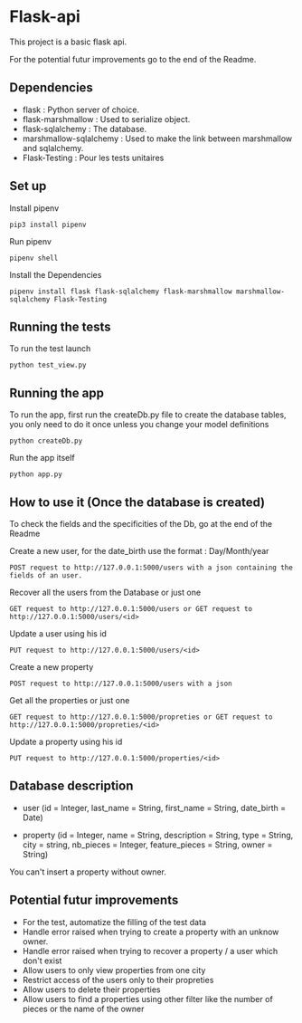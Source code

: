 # Flask-api

This project is a basic flask api.

For the potential futur improvements go to the end of the Readme.

## Dependencies

- flask : Python server of choice.
- flask-marshmallow : Used to serialize object.
- flask-sqlalchemy : The database.
- marshmallow-sqlalchemy : Used to make the link between marshmallow and sqlalchemy.
- Flask-Testing : Pour les tests unitaires


## Set up

Install pipenv
```
pip3 install pipenv
```

Run pipenv
```
pipenv shell
```

Install the Dependencies
```
pipenv install flask flask-sqlalchemy flask-marshmallow marshmallow-sqlalchemy Flask-Testing
```

## Running the tests

To run the test launch
```
python test_view.py
```

## Running the app

To run the app, first run the createDb.py file to create the database tables, you only need to do it once unless you change your model definitions
```
python createDb.py
```

Run the app itself
```
python app.py
```

## How to use it (Once the database is created)

To check the fields and the specificities of the Db, go at the end of the Readme

Create a new user, for the date_birth use the format : Day/Month/year
```
POST request to http://127.0.0.1:5000/users with a json containing the fields of an user.
```

Recover all the users from the Database or just one
```
GET request to http://127.0.0.1:5000/users or GET request to http://127.0.0.1:5000/users/<id>
```

Update a user using his id
```
PUT request to http://127.0.0.1:5000/users/<id>
```

Create a new property
```
POST request to http://127.0.0.1:5000/users with a json
```

Get all the properties or just one
```
GET request to http://127.0.0.1:5000/propreties or GET request to http://127.0.0.1:5000/propreties/<id>
```

Update a property using his id
```
PUT request to http://127.0.0.1:5000/properties/<id>
```

## Database description

- user (id = Integer, last_name = String, first_name = String, date_birth = Date)

- property (id = Integer, name = String, description = String, type = String, city = string, nb_pieces = Integer, feature_pieces = String, owner = String)

You can't insert a property without owner.

## Potential futur improvements

- For the test, automatize the filling of the test data
- Handle error raised when trying to create a property with an unknow owner.
- Handle error raised when trying to recover a property / a user which don't exist
- Allow users to only view properties from one city
- Restrict access of the users only to their propreties
- Allow users to delete their properties
- Allow users to find a properties using other filter like the number of pieces or the name of the owner
